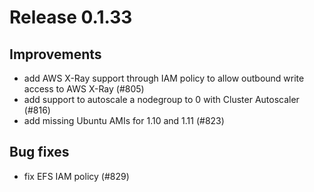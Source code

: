 # Release 0.1.33

## Improvements
- add AWS X-Ray support through IAM policy to allow outbound write access to AWS X-Ray (#805)
- add support to autoscale a nodegroup to 0 with Cluster Autoscaler (#816)
- add missing Ubuntu AMIs for 1.10 and 1.11 (#823)

## Bug fixes
- fix EFS IAM policy (#829)
